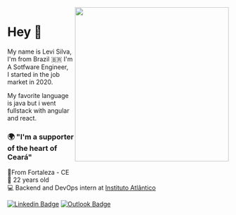 <img align="right" src="https://raw.githubusercontent.com/MicaelliMedeiros/micaellimedeiros/master/image/computer-illustration.png" width="350"/>

# Hey 👋

My name is Levi Silva, I'm from Brazil :brazil: I'm A Sotfware Engineer,   
I started in the job market in 2020.

My favorite language is java but i went  fullstack with angular and react.

### 🌍 "I'm a supporter of the heart of Ceará"

📍From Fortaleza - CE   
🤖 22 years old  
💻 Backend and DevOps intern at [Instituto Atlântico](https://www.atlantico.com.br/)

[![Linkedin Badge](https://img.shields.io/badge/-Levi%20Silva-6633cc?style=flat-square&logo=Linkedin&logoColor=white&link=https://www.linkedin.com/in/diego-schell-fernandes/)](https://www.linkedin.com/in/levi-silvaz/) [![Outlook Badge](https://img.shields.io/badge/-contatolevisilva@outook.com-6633cc?style=flat-square&logo=Gmail&logoColor=white&link=mailto:diego.schell.f@gmail.com)](contatolevisilva@outlook.com)
